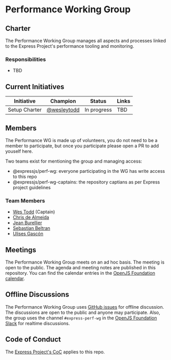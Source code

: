 # Performance Working Group

## Charter

The Performance Working Group manages all aspects and processes linked to the Express Project's performance tooling and
monitoring.

### Responsibilities

- TBD

## Current Initiatives

| Initiative | Champion | Status | Links |
|------------|----------|--------|-------|
| Setup Charter | [@wesleytodd](https://github.com/wesleytodd) | In progress | TBD |

## Members

The Performance WG is made up of volunteers, you do not need to be a member to participate, but once you participate
please open a PR to add youself here.

Two teams exist for mentioning the group and managing access:

- @expressjs/perf-wg: everyone participating in the WG has write access to this repo
- @expressjs/perf-wg-captains: the repository captians as per Express project guidelines

### Team Members

- [Wes Todd](https://github.com/wesleytodd) (Captain)
- [Chris de Almeida](https://github.com/ctcpip)
- [Jean Burellier](https://github.com/sheplu)
- [Sebastian Beltran](https://github.com/bjohansebas)
- [Ulises Gascón](https://github.com/ulisesGascon)

## Meetings

The Performance Working Group meets on an ad hoc basis. The meeting is open to the public. The agenda and meeting notes
are published in this repository. You can find the calendar entries in the [OpenJS Foundation calendar](https://openjsf.org/collaboration).

## Offline Discussions

The Performance Working Group uses [GitHub issues](https://github.com/expressjs/perf-wg/issues) for offline discussion.
The discussions are open to the public and anyone may participate. Also, the group uses the channel `#express-perf-wg`
in the [OpenJS Foundation Slack](https://openjsf.org/collaboration) for realtime discussions.

## Code of Conduct

The [Express Project's CoC](https://github.com/expressjs/express/blob/master/Code-Of-Conduct.md) applies to this repo.

